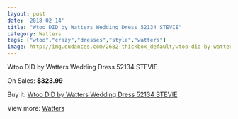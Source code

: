 ```yaml
---
layout: post
date: '2018-02-14'
title: "Wtoo DID by Watters Wedding Dress 52134 STEVIE"
category: Watters
tags: ["wtoo","crazy","dresses","style","watters"]
image: http://img.eudances.com/2682-thickbox_default/wtoo-did-by-watters-wedding-dress-52134-stevie.jpg
---
```

Wtoo DID by Watters Wedding Dress 52134 STEVIE

On Sales: **$323.99**
<a href="https://www.eudances.com/en/watters/901-wtoo-did-by-watters-wedding-dress-52134-stevie.html"><amp-img layout="responsive" width="600" height="600" src="//img.eudances.com/2682-thickbox_default/wtoo-did-by-watters-wedding-dress-52134-stevie.jpg" alt="Wtoo DID by Watters Wedding Dress 52134 STEVIE 0" /></a>
<a href="https://www.eudances.com/en/watters/901-wtoo-did-by-watters-wedding-dress-52134-stevie.html"><amp-img layout="responsive" width="600" height="600" src="//img.eudances.com/2683-thickbox_default/wtoo-did-by-watters-wedding-dress-52134-stevie.jpg" alt="Wtoo DID by Watters Wedding Dress 52134 STEVIE 1" /></a>

Buy it: [Wtoo DID by Watters Wedding Dress 52134 STEVIE](https://www.eudances.com/en/watters/901-wtoo-did-by-watters-wedding-dress-52134-stevie.html "Wtoo DID by Watters Wedding Dress 52134 STEVIE")

View more: [Watters](https://www.eudances.com/en/12-watters "Watters")